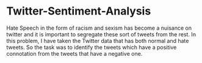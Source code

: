 # Twitter-Sentiment-Analysis
 Hate Speech in the form of racism and sexism has become a nuisance on twitter and it is important to segregate these sort of tweets from the rest. In this problem, I have taken the Twitter data that has both normal and hate tweets. So the task was to identify the tweets which have a positive connotation from the tweets that have a negative one.

